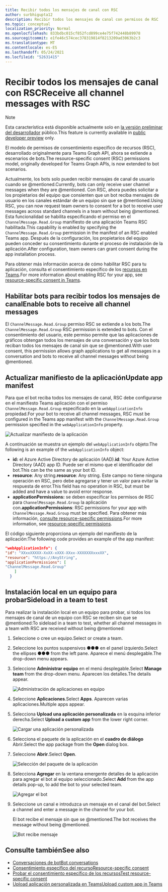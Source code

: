 ```yaml
---
title: Recibir todos los mensajes de canal con RSC
author: surbhigupta12
description: Recibir todos los mensajes de canal con permisos de RSC
ms.topic: conceptual
localization_priority: Normal
ms.openlocfilehash: 833bdbc015cf852fcd899ce4e75f742448b89978
ms.sourcegitcommit: e1fe46c574cec378319814f8213209ad3063b2c3
ms.translationtype: MT
ms.contentlocale: es-ES
ms.lasthandoff: 05/24/2021
ms.locfileid: "52631415"
---
```

# <a name="receive-all-channel-messages-with-rsc"></a><span data-ttu-id="99d04-103">Recibir todos los mensajes de canal con RSC</span><span class="sxs-lookup"><span data-stu-id="99d04-103">Receive all channel messages with RSC</span></span>

> [!NOTE]
> <span data-ttu-id="99d04-104">Esta característica está disponible actualmente solo en [la versión preliminar del desarrollador](../../../resources/dev-preview/developer-preview-intro.md) público.</span><span class="sxs-lookup"><span data-stu-id="99d04-104">This feature is currently available in [public developer preview](../../../resources/dev-preview/developer-preview-intro.md) only.</span></span>

<span data-ttu-id="99d04-105">El modelo de permisos de consentimiento específico de recursos (RSC), desarrollado originalmente para Teams Graph API, ahora se extiende a escenarios de bots.</span><span class="sxs-lookup"><span data-stu-id="99d04-105">The resource-specific consent (RSC) permissions model, originally developed for Teams Graph APIs, is now extended to bot scenarios.</span></span>

<span data-ttu-id="99d04-106">Actualmente, los bots solo pueden recibir mensajes de canal de usuario cuando se @mentioned.</span><span class="sxs-lookup"><span data-stu-id="99d04-106">Currently, bots can only receive user channel messages when they are @mentioned.</span></span> <span data-ttu-id="99d04-107">Con RSC, ahora puedes solicitar a los propietarios del equipo que consienten que un bot reciba mensajes de usuario en los canales estándar de un equipo sin que se @mentioned.</span><span class="sxs-lookup"><span data-stu-id="99d04-107">Using RSC, you can now request team owners to consent for a bot to receive user messages across standard channels in a team without being @mentioned.</span></span> <span data-ttu-id="99d04-108">Esta funcionalidad se habilita especificando el permiso en el `ChannelMessage.Read.Group` manifiesto de una aplicación Teams RSC habilitada.</span><span class="sxs-lookup"><span data-stu-id="99d04-108">This capability is enabled by specifying the `ChannelMessage.Read.Group` permission in the manifest of an RSC enabled Teams app.</span></span> <span data-ttu-id="99d04-109">Después de la configuración, los propietarios del equipo pueden conceder su consentimiento durante el proceso de instalación de la aplicación.</span><span class="sxs-lookup"><span data-stu-id="99d04-109">After configuration, team owners can grant consent during the app installation process.</span></span>

<span data-ttu-id="99d04-110">Para obtener más información acerca de cómo habilitar RSC para tu aplicación, consulta el consentimiento específico de los [recursos en Teams](/microsoftteams/platform/graph-api/rsc/resource-specific-consent#update-your-teams-app-manifest).</span><span class="sxs-lookup"><span data-stu-id="99d04-110">For more information about enabling RSC for your app, see [resource-specific consent in Teams](/microsoftteams/platform/graph-api/rsc/resource-specific-consent#update-your-teams-app-manifest).</span></span>

## <a name="enable-bots-to-receive-all-channel-messages"></a><span data-ttu-id="99d04-111">Habilitar bots para recibir todos los mensajes de canal</span><span class="sxs-lookup"><span data-stu-id="99d04-111">Enable bots to receive all channel messages</span></span>

<span data-ttu-id="99d04-112">El `ChannelMessage.Read.Group` permiso RSC se extiende a los bots.</span><span class="sxs-lookup"><span data-stu-id="99d04-112">The `ChannelMessage.Read.Group` RSC permission is extended to bots.</span></span> <span data-ttu-id="99d04-113">Con el consentimiento del usuario, este permiso permite que las aplicaciones de gráficos obtengan todos los mensajes de una conversación y que los bots reciban todos los mensajes de canal sin que se @mentioned.</span><span class="sxs-lookup"><span data-stu-id="99d04-113">With user consent, this permission allows graph applications to get all messages in a conversation and bots to receive all channel messages without being @mentioned.</span></span>

## <a name="update-app-manifest"></a><span data-ttu-id="99d04-114">Actualizar manifiesto de la aplicación</span><span class="sxs-lookup"><span data-stu-id="99d04-114">Update app manifest</span></span>

<span data-ttu-id="99d04-115">Para que el bot reciba todos los mensajes de canal, RSC debe configurarse en el manifiesto Teams aplicación con el permiso `ChannelMessage.Read.Group` especificado en la `webApplicationInfo` propiedad.</span><span class="sxs-lookup"><span data-stu-id="99d04-115">For your bot to receive all channel messages, RSC must be configured in the Teams app manifest with the `ChannelMessage.Read.Group` permission specified in the `webApplicationInfo` property.</span></span>

![Actualizar manifiesto de la aplicación](~/bots/how-to/conversations/Media/appmanifest.png)

<span data-ttu-id="99d04-117">A continuación se muestra un ejemplo del `webApplicationInfo` objeto:</span><span class="sxs-lookup"><span data-stu-id="99d04-117">The following is an example of the `webApplicationInfo` object:</span></span>

* <span data-ttu-id="99d04-118">**id:** el Azure Active Directory de aplicación (AAD).</span><span class="sxs-lookup"><span data-stu-id="99d04-118">**id**: Your Azure Active Directory (AAD) app ID.</span></span> <span data-ttu-id="99d04-119">Puede ser el mismo que el identificador del bot.</span><span class="sxs-lookup"><span data-stu-id="99d04-119">This can be the same as your bot ID.</span></span>
* <span data-ttu-id="99d04-120">**resource**: Any string.</span><span class="sxs-lookup"><span data-stu-id="99d04-120">**resource**: Any string.</span></span> <span data-ttu-id="99d04-121">Este campo no tiene ninguna operación en RSC, pero debe agregarse y tener un valor para evitar la respuesta de error.</span><span class="sxs-lookup"><span data-stu-id="99d04-121">This field has no operation in RSC, but must be added and have a value to avoid error response.</span></span>
* <span data-ttu-id="99d04-122">**applicationPermissions:** se deben especificar los permisos de RSC para `ChannelMessage.Read.Group` la aplicación con.</span><span class="sxs-lookup"><span data-stu-id="99d04-122">**applicationPermissions**: RSC permissions for your app with `ChannelMessage.Read.Group` must be specified.</span></span> <span data-ttu-id="99d04-123">Para obtener más información, [consulte resource-specific permissions](/microsoftteams/platform/graph-api/rsc/resource-specific-consent#resource-specific-permissions).</span><span class="sxs-lookup"><span data-stu-id="99d04-123">For more information, see [resource-specific permissions](/microsoftteams/platform/graph-api/rsc/resource-specific-consent#resource-specific-permissions).</span></span>

<span data-ttu-id="99d04-124">El código siguiente proporciona un ejemplo del manifiesto de la aplicación:</span><span class="sxs-lookup"><span data-stu-id="99d04-124">The following code provides an example of the app manifest:</span></span>

```json
"webApplicationInfo": {
"id": "XXxxXXXXX-XxXX-xXXX-XXxx-XXXXXXXxxxXX",
"resource": "https://AnyString",
"applicationPermissions": [
"ChannelMessage.Read.Group"
    ]
  }
```

## <a name="sideload-in-a-team-to-test"></a><span data-ttu-id="99d04-125">Instalación local en un equipo para probar</span><span class="sxs-lookup"><span data-stu-id="99d04-125">Sideload in a team to test</span></span>

<span data-ttu-id="99d04-126">Para realizar la instalación local en un equipo para probar, si todos los mensajes de canal de un equipo con RSC se reciben sin que se @mentioned:</span><span class="sxs-lookup"><span data-stu-id="99d04-126">To sideload in a team to test, whether all channel messages in a team with RSC are received without being @mentioned:</span></span>

1. <span data-ttu-id="99d04-127">Seleccione o cree un equipo.</span><span class="sxs-lookup"><span data-stu-id="99d04-127">Select or create a team.</span></span>
1. <span data-ttu-id="99d04-128">Seleccione los puntos suspensivos &#x25CF;&#x25CF;&#x25CF; en el panel izquierdo.</span><span class="sxs-lookup"><span data-stu-id="99d04-128">Select the ellipses &#x25CF;&#x25CF;&#x25CF; from the left pane.</span></span> <span data-ttu-id="99d04-129">Aparece el menú desplegable.</span><span class="sxs-lookup"><span data-stu-id="99d04-129">The drop-down menu appears.</span></span>
1. <span data-ttu-id="99d04-130">Seleccione **Administrar equipo** en el menú desplegable.</span><span class="sxs-lookup"><span data-stu-id="99d04-130">Select **Manage team** from the drop-down menu.</span></span> <span data-ttu-id="99d04-131">Aparecen los detalles.</span><span class="sxs-lookup"><span data-stu-id="99d04-131">The details appear.</span></span>

   ![Administración de aplicaciones en equipo](~/bots/how-to/conversations/Media/managingteam.png)

1. <span data-ttu-id="99d04-133">Seleccione **Aplicaciones**.</span><span class="sxs-lookup"><span data-stu-id="99d04-133">Select **Apps**.</span></span> <span data-ttu-id="99d04-134">Aparecen varias aplicaciones.</span><span class="sxs-lookup"><span data-stu-id="99d04-134">Multiple apps appear.</span></span>
1. <span data-ttu-id="99d04-135">Selecciona **Upload una aplicación personalizada** en la esquina inferior derecha.</span><span class="sxs-lookup"><span data-stu-id="99d04-135">Select **Upload a custom app** from the lower right corner.</span></span>

    ![Cargar una aplicación personalizada](~/bots/how-to/conversations/Media/uploadingcustomapp.png)

1. <span data-ttu-id="99d04-137">Selecciona el paquete de la aplicación en el **cuadro de diálogo** Abrir.</span><span class="sxs-lookup"><span data-stu-id="99d04-137">Select the app package from the **Open** dialog box.</span></span>
1. <span data-ttu-id="99d04-138">Seleccione **Abrir**.</span><span class="sxs-lookup"><span data-stu-id="99d04-138">Select **Open**.</span></span>

    ![Selección del paquete de la aplicación](~/bots/how-to/conversations/Media/selectapppackage.png)

1. <span data-ttu-id="99d04-140">Selecciona **Agregar** en la ventana emergente detalles de la aplicación para agregar el bot al equipo seleccionado.</span><span class="sxs-lookup"><span data-stu-id="99d04-140">Select **Add** from the app details pop-up, to add the bot to your selected team.</span></span>

    ![Agregar el bot](~/bots/how-to/conversations/Media/addingbot.png)

1. <span data-ttu-id="99d04-142">Seleccione un canal e introduzca un mensaje en el canal del bot.</span><span class="sxs-lookup"><span data-stu-id="99d04-142">Select a channel and enter a message in the channel for your bot.</span></span>

    <span data-ttu-id="99d04-143">El bot recibe el mensaje sin que se @mentioned.</span><span class="sxs-lookup"><span data-stu-id="99d04-143">The bot receives the message without being @mentioned.</span></span>

    ![Bot recibe mensaje](~/bots/how-to/conversations/Media/botreceivingmessage.png)

## <a name="see-also"></a><span data-ttu-id="99d04-145">Consulte también</span><span class="sxs-lookup"><span data-stu-id="99d04-145">See also</span></span>

* [<span data-ttu-id="99d04-146">Conversaciones de bot</span><span class="sxs-lookup"><span data-stu-id="99d04-146">Bot conversations</span></span>](/microsoftteams/platform/bots/how-to/conversations/conversation-basics)
* [<span data-ttu-id="99d04-147">Consentimiento específico del recurso</span><span class="sxs-lookup"><span data-stu-id="99d04-147">Resource-specific consent</span></span>](/microsoftteams/resource-specific-consent)
* [<span data-ttu-id="99d04-148">Probar el consentimiento específico de los recursos</span><span class="sxs-lookup"><span data-stu-id="99d04-148">Test resource-specific consent</span></span>](/microsoftteams/platform/graph-api/rsc/test-resource-specific-consent)
* [<span data-ttu-id="99d04-149">Upload aplicación personalizada en Teams</span><span class="sxs-lookup"><span data-stu-id="99d04-149">Upload custom app in Teams</span></span>](~/concepts/deploy-and-publish/apps-upload.md)
